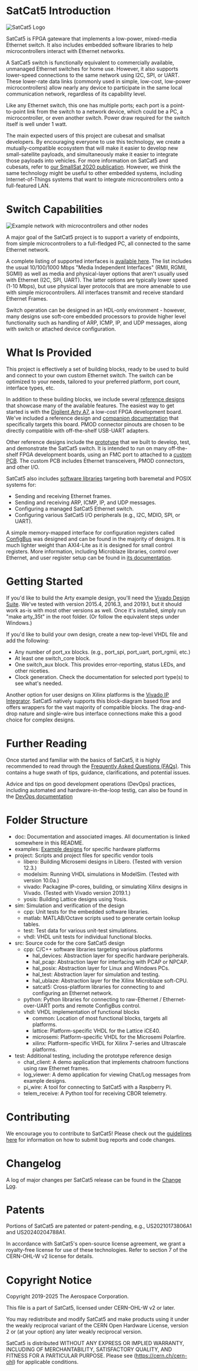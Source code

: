 # SatCat5 Introduction

![SatCat5 Logo](doc/images/satcat5.svg)

SatCat5 is FPGA gateware that implements a low-power, mixed-media Ethernet switch.
It also includes embedded software libraries to help microcontrollers interact with Ethernet networks.

A SatCat5 switch is functionally equivalent to commercially available, unmanaged Ethernet switches for home use.
However, it also supports lower-speed connections to the same network using I2C, SPI, or UART.
These lower-rate data links (commonly used in simple, low-cost, low-power microcontrollers)
allow nearly any device to participate in the same local communication network, regardless of its capability level.

Like any Ethernet switch, this one has multiple ports; each port is a point-to-point link from
the switch to a network device, which could be a PC, a microcontroller, or even another switch.
Power draw required for the switch itself is well under 1 watt.

The main expected users of this project are cubesat and smallsat developers.
By encouraging everyone to use this technology, we create a mutually-compatible ecosystem that will make it easier
to develop new small-satellite payloads, and simultaneously make it easier to integrate those payloads into vehicles.
For more information on SatCat5 and cubesats, refer to [our SmallSat 2020 publication](https://digitalcommons.usu.edu/smallsat/2020/all2020/174/). However, we think the same technology might be useful to other embedded systems,
including Internet-of-Things systems that want to integrate microcontrollers onto a full-featured LAN.

# Switch Capabilities

![Example network with microcontrollers and other nodes](doc/images/example_network.svg)

A major goal of the SatCat5 project is to support a variety of endpoints, from simple
microcontrollers to a full-fledged PC, all connected to the same Ethernet network.

A complete listing of supported interfaces is [available here](doc/INTERFACES.md).
The list includes the usual 10/100/1000 Mbps "Media Independent Interfaces"
(RMII, RGMII, SGMII) as well as media and physical-layer options that aren't
usually used with Ethernet (I2C, SPI, UART).
The latter options are typically lower speed (1-10 Mbps), but use physical layer
protocols that are more amenable to use with simple microcontrollers.
All interfaces transmit and receive standard Ethernet Frames.

Switch operation can be designed in an HDL-only environment - however, many designs use
soft-core embedded processors to provide higher level functionality such as handling of
ARP, ICMP, IP, and UDP messages, along with switch or attached device configuration.

# What Is Provided

This project is effectively a set of building blocks, ready to be used to build and connect to your own custom Ethernet switch.
The switch can be optimized to your needs, tailored to your preferred platform, port count, interface types, etc.

In addition to these building blocks, we include several
[reference designs](examples/) that showcase many of the available features.
The easiest way to get started is with the
[Digilent Arty A7](https://store.digilentinc.com/arty-a7-artix-7-fpga-development-board-for-makers-and-hobbyists/),
a low-cost FPGA development board. We've included a reference design and
[companion documentation](examples/arty_a7/) that specifically targets this board.
PMOD connector pinouts are chosen to be directly compatible with off-the-shelf USB-UART adapters.

Other reference designs include the [prototype](doc/images/prototype.jpg) that we built to develop, test, and demonstrate the SatCat5 switch.
It is intended to run on many off-the-shelf FPGA development boards, using an FMC port to attached to a [custom PCB](examples/ac701_proto_v1/proto_pcb).
The custom PCB includes Ethernet transceivers, PMOD connectors, and other I/O.

SatCat5 also includes [software libraries](src/cpp/README.md) targeting both baremetal and
POSIX systems for:

* Sending and receiving Ethernet frames.
* Sending and receiving ARP, ICMP, IP, and UDP messages.
* Configuring a managed SatCat5 Ethernet switch.
* Configuring various SatCat5 I/O peripherals (e.g., I2C, MDIO, SPI, or UART).

A simple memory-mapped interface for configuration registers called [ConfigBus](doc/CONFIGBUS.md)
was designed and can be found in the majority of designs. It is much lighter weight than AXI4-Lite
as it is designed for small control registers. More information, including Microblaze libraries,
control over Ethernet, and user register setup can be found in [its documentation](doc/CONFIGBUS.md).

# Getting Started

If you'd like to build the Arty example design, you'll need the [Vivado Design Suite](https://www.xilinx.com/products/design-tools/vivado.html).
We've tested with version 2015.4, 2016.3, and 2019.1, but it should work as-is with most other versions as well.
Once it's installed, simply run "make arty_35t" in the root folder. (Or follow the equivalent steps under Windows.)

If you'd like to build your own design, create a new top-level VHDL file and add the following:

* Any number of port_xx blocks. (e.g., port_spi, port_uart, port_rgmii, etc.)
* At least one switch_core block.
* One switch_aux block. This provides error-reporting, status LEDs, and other niceties.
* Clock generation. Check the documentation for selected port type(s) to see what's needed.

Another option for user designs on Xilinx platforms is the
[Vivado IP Integrator](doc/IPI_FLOW.md). SatCat5 natively supports this block-diagram based flow
and offers wrappers for the vast majority of compatible blocks. The drag-and-drop nature and
single-wire bus interface connections make this a good choice for complex designs.

# Further Reading

Once started and familiar with the basics of SatCat5, it is highly recommended to read through the
[Frequently Asked Questions (FAQs)](doc/FAQ.md). This contains a huge swath of tips, guidance,
clarifications, and potential issues.

Advice and tips on good development operations (DevOps) practices, including automated and
hardware-in-the-loop testig, can also be found in the [DevOps documentation](doc/DEVOPS.md)

# Folder Structure

* doc: Documentation and associated images. All documentation is linked somewhere in this README.
* examples: [Example designs](examples/README.md) for specific hardware platforms
* project: Scripts and project files for specific vendor tools
  * libero: Building Microsemi designs in Libero. (Tested with version 12.3.)
  * modelsim: Running VHDL simulations in ModelSim. (Tested with version 10.0a.)
  * vivado: Packagine IP-cores, building, or simulating Xilinx designs in Vivado. (Tested with Vivado version 2019.1.)
  * yosis: Building Lattice designs using Yosis.
* sim: Simulation and verification of the design
  * cpp: Unit tests for the embedded software libraries.
  * matlab: MATLAB/Octave scripts used to generate certain lookup tables.
  * test: Test data for various unit-test simulations.
  * vhdl: VHDL unit tests for individual functional blocks.
* src: Source code for the core SatCat5 design
  * cpp: C/C++ software libraries targeting various platforms
    * hal_devices: Abstraction layer for specific hardware peripherals.
    * hal_pcap: Abstraction layer for interfacing with PCAP or NPCAP.
    * hal_posix: Abstraction layer for Linux and Windows PCs.
    * hal_test: Abstraction layer for simulation and testing.
    * hal_ublaze: Abstraction layer for the Xilinx Microblaze soft-CPU.
    * satcat5: Cross-platform libraries for connecting to and configuring an Ethernet network.
  * python: Python libraries for connecting to raw-Ethernet / Ethernet-over-UART ports and remote ConfigBus control.
  * vhdl: VHDL implementation of functional blocks
    * common: Location of most functional blocks, targets all platforms.
    * lattice: Platform-specific VHDL for the Lattice iCE40.
    * microsemi: Platform-specific VHDL for the Microsemi Polarfire.
    * xilinx: Platform-specific VHDL for Xilinx 7-series and Ultrascale platforms.
* test: Additional testing, including the prototype reference design
  * chat_client: A demo application that implements chatroom functions using raw Ethernet frames.
  * log_viewer: A demo application for viewing Chat/Log messages from example designs.
  * pi_wire: A tool for connecting to SatCat5 with a Raspberry Pi.
  * telem_receive: A Python tool for receiving CBOR telemetry.

# Contributing

We encourage you to contribute to SatCat5! Please check out the [guidelines here](doc/CONTRIBUTING.md) for information on how to submit bug reports and code changes.

# Changelog

A log of major changes per SatCat5 release can be found in the [Change Log](doc/CHANGELOG.md).

# Patents

Portions of SatCat5 are patented or patent-pending, e.g., US20210173806A1 and US20240204788A1.

In accordance with SatCat5's open-source license agreement,
we grant a royalty-free license for use of these technologies.
Refer to section 7 of the CERN-OHL-W v2 license for details.

# Copyright Notice

Copyright 2019-2025 The Aerospace Corporation.

This file is a part of SatCat5, licensed under CERN-OHL-W v2 or later.

You may redistribute and modify SatCat5 and make products using it under
the weakly reciprocal variant of the CERN Open Hardware License, version 2
or (at your option) any later weakly reciprocal version.

SatCat5 is distributed WITHOUT ANY EXPRESS OR IMPLIED WARRANTY, INCLUDING
OF MERCHANTABILITY, SATISFACTORY QUALITY, AND FITNESS FOR A PARTICULAR
PURPOSE. Please see (https://cern.ch/cern-ohl) for applicable conditions.
